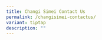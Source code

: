 ```yaml
---
title: Changi Simei Contact Us
permalink: /changisimei-contactus/
variant: tiptap
description: ""
---
```

<p></p>